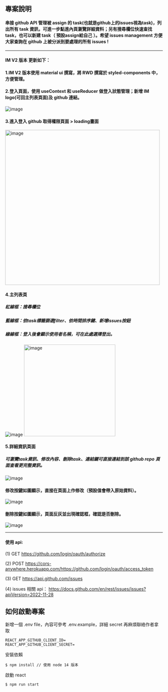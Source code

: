 ## 專案說明
#### 串接 github API 管理被 assign 的 task(也就是github上的issues視為task)，列出所有 task 資訊，可進一步點進內頁瀏覽詳細資料；另有搜尋欄位快速查找 task，也可以新建 task（ 預設assign給自己 ）。希望 issues management 方便大家查詢在 github 上被分派到要處理的所有 issues ! 
---
#### IM V2 版本 更新如下：
#### 1.IM V2 版本使用 material ui 撰寫，將 RWD 撰寫於 styled-components 中，方便管理。
#### 2.登入頁面，使用 useContext 和 useReducer 做登入狀態管理；新增 IM logo(可回主列表頁面)及 github 連結。
![image](https://github.com/hanhan0914/issues-management-v2/assets/91658568/032ce217-8db8-4f9a-8daf-9ddd044b6589)


#### 3.進入登入 github 取得權限頁面 > loading畫面
<img width="494" alt="image" src="https://images.cakeresume.com/Bnpa7/amy8611020923-7f0e18/d55f62fc-8137-4142-aa5f-ebecf6c678a4.png">

#### 4.主列表頁
##### 紅線框：搜尋欄位
##### 藍線框：依task標籤篩選filter、依時間排序鍵、新增issues按鈕
##### 綠線框：登入後會顯示使用者名稱，可在此處選擇登出。
![image](https://github.com/hanhan0914/issues-management-v2/assets/91658568/3e5b46b3-d734-4be9-b8b5-f7248c4ecf56)
<img width="292" alt="image" src="https://github.com/hanhan0914/issues-management-v2/assets/91658568/bf60ba51-e24a-470a-a1b1-6afe69fe4340">


#### 5.詳細資訊頁面
##### 可瀏覽task資訊、修改內容、刪除task、連結鍵可直接連結到該 github repo 頁面查看更完整資訊。

![image](https://github.com/hanhan0914/issues-management-v2/assets/91658568/94bca531-d2e2-4519-89f5-bdf4dcb90489)

#### 修改按鍵如圖顯示，直接在頁面上作修改（預設值會帶入原始資料）。
![image](https://github.com/hanhan0914/issues-management-v2/assets/91658568/06c991df-8481-46d8-830d-32fda796472c)

#### 刪除按鍵如圖顯示，頁面反灰並出現確認框，確認是否刪除。
![image](https://github.com/hanhan0914/issues-management-v2/assets/91658568/b33cdd77-98a7-4aaf-a396-053731226b40)


---

#### 使用 api:
(1) GET https://github.com/login/oauth/authorize

(2) POST https://cors-anywhere.herokuapp.com/https://github.com/login/oauth/access_token

(3) GET https://api.github.com/issues

(4) issues 相關 api：
https://docs.github.com/en/rest/issues/issues?apiVersion=2022-11-28


## 如何啟動專案

新增一個 .env file，內容可參考 .env.example，詳細 secret 再麻煩聯絡作者拿取


```
REACT_APP_GITHUB_CLIENT_ID=
REACT_APP_GITHUB_CLIENT_SECRET=
```

安裝依賴

```
$ npm install // 使用 node 14 版本
```

啟動 react

```
$ npm run start
```
